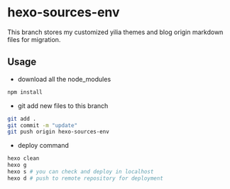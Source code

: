 # hexo-sources-env
This branch stores my customized yilia themes and blog origin markdown files for migration.

## Usage
- download all the node_modules
```bash
npm install
```

- git add new files to this branch
```bash
git add .
git commit -m "update"
git push origin hexo-sources-env
```

- deploy command
```bash
hexo clean
hexo g
hexo s # you can check and deploy in localhost
hexo d # push to remote repository for deployment
```
